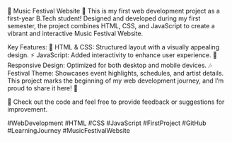 🎵 Music Festival Website 🎵
This is my first web development project as a first-year B.Tech student! Designed and developed during my first semester, the project combines HTML, CSS, and JavaScript to create a vibrant and interactive Music Festival Website.

Key Features:
🎨 HTML & CSS: Structured layout with a visually appealing design.
⚡ JavaScript: Added interactivity to enhance user experience.
📱 Responsive Design: Optimized for both desktop and mobile devices.
🎶 Festival Theme: Showcases event highlights, schedules, and artist details.
This project marks the beginning of my web development journey, and I’m proud to share it here! 🚀

🔗 Check out the code and feel free to provide feedback or suggestions for improvement.

#WebDevelopment #HTML #CSS #JavaScript #FirstProject #GitHub #LearningJourney #MusicFestivalWebsite

